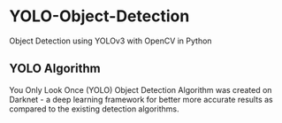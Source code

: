 # YOLO-Object-Detection
Object Detection using YOLOv3 with OpenCV in Python

## YOLO Algorithm
You Only Look Once (YOLO) Object Detection Algorithm was created on Darknet - a deep learning framework for better more accurate results as compared to the existing detection algorithms. 
